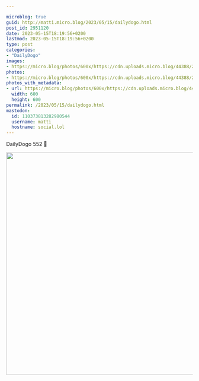```yaml
---

microblog: true
guid: http://matti.micro.blog/2023/05/15/dailydogo.html
post_id: 2951120
date: 2023-05-15T18:19:56+0200
lastmod: 2023-05-15T18:19:56+0200
type: post
categories:
- "DailyDogo"
images:
- https://micro.blog/photos/600x/https://cdn.uploads.micro.blog/44388/2023/cbc76de9e0.jpg
photos:
- https://micro.blog/photos/600x/https://cdn.uploads.micro.blog/44388/2023/cbc76de9e0.jpg
photos_with_metadata:
- url: https://micro.blog/photos/600x/https://cdn.uploads.micro.blog/44388/2023/cbc76de9e0.jpg
  width: 600
  height: 600
permalink: /2023/05/15/dailydogo.html
mastodon:
  id: 110373813282980544
  username: matti
  hostname: social.lol
---
```

DailyDogo 552 🐶

<img src="/media/uploads/2023/cbc76de9e0.jpg" width="600" height="600" alt="" />
